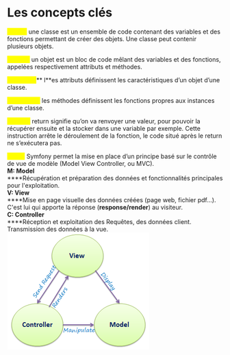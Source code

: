 # Les concepts clés

<mark style="color:yellow;">**Class :**</mark> une classe est un ensemble de code contenant des variables et des fonctions permettant de créer des objets. Une classe peut contenir plusieurs objets.&#x20;

<mark style="color:yellow;">**Objets :**</mark> un objet est un bloc de code mêlant des variables et des fonctions, appelées respectivement attributs et méthodes.

<mark style="color:yellow;">**Attributs :**</mark>** l**es attributs définissent les caractéristiques d’un objet d’une classe.

<mark style="color:yellow;">**Méthodes :**</mark> <mark style="color:yellow;"></mark><mark style="color:yellow;"></mark> les méthodes définissent les fonctions propres aux instances d’une classe.

<mark style="color:yellow;">**Return :**</mark> return signifie qu’on va renvoyer une valeur, pour pouvoir la récupérer ensuite et la stocker dans une variable par exemple. Cette instruction arrête le déroulement de la fonction, le code situé après le return ne s’exécutera pas.

<mark style="color:yellow;">**MVC :**</mark> Symfony permet la mise en place d’un principe basé sur le contrôle de vue de modèle (Model View Controller, ou MVC).\
**M: Model**\
****Récupération et préparation des données et fonctionnalités principales pour l'exploitation. \
**V: View**\
****Mise en page visuelle des données créées (page web, fichier pdf...).  C'est lui qui apporte la réponse (**response/render**) au visiteur.\
**C: Controller**\
****Réception et exploitation des Requêtes, des données client. Transmission des données à la vue.\
<img src=".gitbook/assets/image (1).png" alt="" data-size="original">

